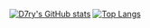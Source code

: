 [![D7ry's GitHub stats](https://github-readme-stats.vercel.app/api?username=D7ry)](https://github.com/anuraghazra/github-readme-stats)
[![Top Langs](https://github-readme-stats.vercel.app/api/top-langs/?username=D7ry&layout=donut&hide=ActionScript,CMake,Perl)](https://github.com/anuraghazra/github-readme-stats)
